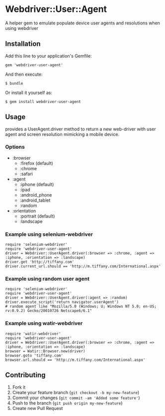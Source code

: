 # Webdriver::User::Agent

A helper gem to emulate populate device user agents and resolutions when using webdriver

## Installation

Add this line to your application's Gemfile:

    gem 'webdriver-user-agent'

And then execute:

    $ bundle

Or install it yourself as:

    $ gem install webdriver-user-agent

## Usage

provides a UserAgent.driver method to return a new web-driver with user agent and screen resolution mimicking a mobile device.

### Options

* :browser
	* :firefox (default)
	* :chrome
  * :safari
* :agent
	* :iphone (default)
	* :ipad
	* :android_phone
	* :android_tablet
	* :random
* :orientation
	* :portrait (default)
	* :landscape

### Example using selenium-webdriver

	require 'selenium-webdriver'
	require 'webdriver-user-agent'
	driver = Webdriver::UserAgent.driver(:browser => :chrome, :agent => :iphone, :orientation => :landscape)
	driver.get 'http://tiffany.com'
	driver.current_url.should == 'http://m.tiffany.com/International.aspx'

### Example using random user agent

	require 'selenium-webdriver'
	require 'webdriver-user-agent'
	driver = Webdriver::UserAgent.driver(:agent => :random)
	driver.execute_script('return navigator.userAgent')
	# random agent like "Mozilla/5.0 (Windows; U; Windows NT 5.0; en-US; rv:0.9.2) Gecko/20010726 Netscape6/6.1"

### Example using watir-webdriver

	require 'watir-webdriver'
	require 'webdriver-user-agent'
	driver = Webdriver::UserAgent.driver(:browser => :chrome, :agent => :iphone, :orientation => :landscape)
	browser = Watir::Browser.new(driver)
	browser.goto 'tiffany.com'
	browser.url.should == 'http://m.tiffany.com/International.aspx'

## Contributing

1. Fork it
2. Create your feature branch (`git checkout -b my-new-feature`)
3. Commit your changes (`git commit -am 'Added some feature'`)
4. Push to the branch (`git push origin my-new-feature`)
5. Create new Pull Request
